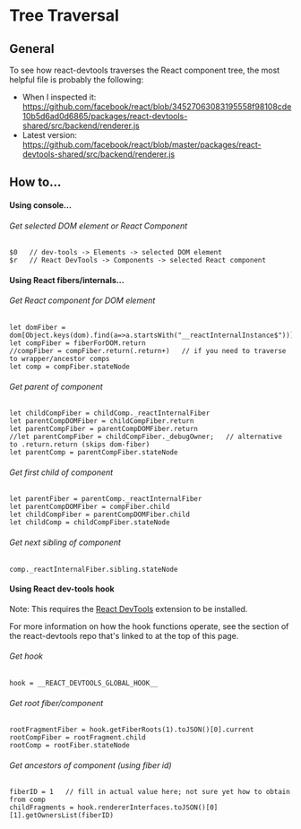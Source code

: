 # Tree Traversal

## General

To see how react-devtools traverses the React component tree, the most helpful file is probably the following:
* When I inspected it: https://github.com/facebook/react/blob/34527063083195558f98108cde10b5d6ad0d6865/packages/react-devtools-shared/src/backend/renderer.js
* Latest version: https://github.com/facebook/react/blob/master/packages/react-devtools-shared/src/backend/renderer.js

## How to...

#### Using console...

###### Get selected DOM element or React Component
```
$0   // dev-tools -> Elements -> selected DOM element
$r   // React DevTools -> Components -> selected React component
```

#### Using React fibers/internals...

###### Get React component for DOM element
```
let domFiber = dom[Object.keys(dom).find(a=>a.startsWith("__reactInternalInstance$"))];
let compFiber = fiberForDOM.return
//compFiber = compFiber.return(.return+)   // if you need to traverse to wrapper/ancestor comps
let comp = compFiber.stateNode
```

###### Get parent of component
```
let childCompFiber = childComp._reactInternalFiber
let parentCompDOMFiber = childCompFiber.return
let parentCompFiber = parentCompDOMFiber.return
//let parentCompFiber = childCompFiber._debugOwner;   // alternative to .return.return (skips dom-fiber)
let parentComp = parentCompFiber.stateNode
```

###### Get first child of component
```
let parentFiber = parentComp._reactInternalFiber
let parentCompDOMFiber = compFiber.child
let childCompFiber = parentCompDOMFiber.child
let childComp = childCompFiber.stateNode
```

###### Get next sibling of component
```
comp._reactInternalFiber.sibling.stateNode
```

#### Using React dev-tools hook

Note: This requires the [React DevTools](https://chrome.google.com/webstore/detail/react-developer-tools/fmkadmapgofadopljbjfkapdkoienihi?hl=en) extension to be installed.

For more information on how the hook functions operate, see the section of the react-devtools repo that's linked to at the top of this page.

###### Get hook
```
hook = __REACT_DEVTOOLS_GLOBAL_HOOK__
```

###### Get root fiber/component
```
rootFragmentFiber = hook.getFiberRoots(1).toJSON()[0].current
rootCompFiber = rootFragment.child
rootComp = rootFiber.stateNode
```

###### Get ancestors of component (using fiber id)
```
fiberID = 1   // fill in actual value here; not sure yet how to obtain from comp
childFragments = hook.rendererInterfaces.toJSON()[0][1].getOwnersList(fiberID)
```